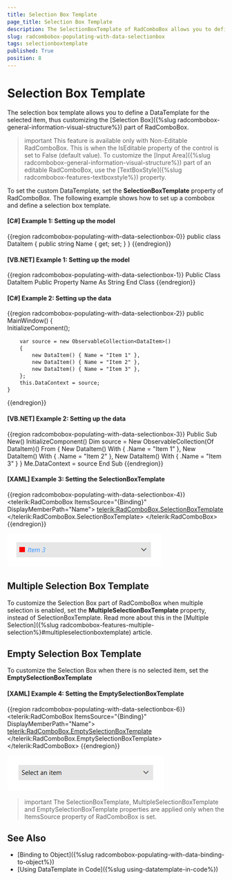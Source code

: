 ```yaml
---
title: Selection Box Template
page_title: Selection Box Template
description: The SelectionBoxTemplate of RadComboBox allows you to define a DataTemplate for the selected item.
slug: radcombobox-populating-with-data-selectionbox
tags: selectionboxtemplate
published: True
position: 8
---
```


# Selection Box Template

The selection box template allows you to define a DataTemplate for the selected item, thus customizing the [Selection Box]({%slug radcombobox-general-information-visual-structure%}) part of RadComboBox. 

>important This feature is available only with Non-Editable RadComboBox. This is when the IsEditable property of the control is set to False (default value). To customize the [Input Area]({%slug radcombobox-general-information-visual-structure%}) part of an editable RadComboBox, use the [TextBoxStyle]({%slug radcombobox-features-textboxstyle%}) property.

To set the custom DataTemplate, set the __SelectionBoxTemplate__ property of RadComboBox. The following example shows how to set up a combobox and define a selection box template.

#### __[C#] Example 1: Setting up the model__
{{region radcombobox-populating-with-data-selectionbox-0}}
	public class DataItem
    {
        public string Name { get; set; }
    }
{{endregion}}

#### __[VB.NET] Example 1: Setting up the model__
{{region radcombobox-populating-with-data-selectionbox-1}}
	Public Class DataItem
		Public Property Name As String
	End Class
{{endregion}}

#### __[C#] Example 2: Setting up the data__
{{region radcombobox-populating-with-data-selectionbox-2}}
	public MainWindow()
	{         
		InitializeComponent();

		var source = new ObservableCollection<DataItem>()
		{
			new DataItem() { Name = "Item 1" },
			new DataItem() { Name = "Item 2" },
			new DataItem() { Name = "Item 3" },
		};
		this.DataContext = source;            
	}
{{endregion}}

#### __[VB.NET] Example 2: Setting up the data__
{{region radcombobox-populating-with-data-selectionbox-3}}
	Public Sub New()
		InitializeComponent()
		Dim source = New ObservableCollection(Of DataItem)() From {
			New DataItem() With {
				.Name = "Item 1"
			},
			New DataItem() With {
				.Name = "Item 2"
			},
			New DataItem() With {
				.Name = "Item 3"
			}
		}
		Me.DataContext = source
	End Sub
{{endregion}}

#### __[XAML] Example 3: Setting the SelectionBoxTemplate__
{{region radcombobox-populating-with-data-selectionbox-4}}
	<telerik:RadComboBox ItemsSource="{Binding}" DisplayMemberPath="Name">
		<telerik:RadComboBox.SelectionBoxTemplate>
			<DataTemplate>
				<Grid>
					<Rectangle Width="10" Height="10" Fill="Red" HorizontalAlignment="Left" />
					<TextBlock Text="{Binding Name}" FontStyle="Italic" Foreground="#3399FF" Margin="15 0 0 0"/>
				</Grid>
			</DataTemplate>
		</telerik:RadComboBox.SelectionBoxTemplate>
	</telerik:RadComboBox>
{{endregion}}

![](images/radcombobox-populating-with-data-selectionbox-0.png)

## Multiple Selection Box Template

To customize the Selection Box part of RadComboBox when multiple selection is enabled, set the __MultipleSelectionBoxTemplate__ property, instead of SelectionBoxTemplate. Read more about this in the [Multiple Selection]({%slug radcombobox-features-multiple-selection%}#multipleselectionboxtemplate) article.

## Empty Selection Box Template

To customize the Selection Box when there is no selected item, set the __EmptySelectionBoxTemplate__

#### __[XAML] Example 4: Setting the EmptySelectionBoxTemplate__
{{region radcombobox-populating-with-data-selectionbox-6}}
	<telerik:RadComboBox ItemsSource="{Binding}" DisplayMemberPath="Name">
		<telerik:RadComboBox.EmptySelectionBoxTemplate>
			<DataTemplate>
				<TextBlock Text="Select an item" />
			</DataTemplate>
		</telerik:RadComboBox.EmptySelectionBoxTemplate>
	</telerik:RadComboBox>
{{endregion}}

![](images/radcombobox-populating-with-data-selectionbox-1.png)

>important The SelectionBoxTemplate, MultipleSelectionBoxTemplate and EmptySelectionBoxTemplate properties are applied only when the ItemsSource property of RadComboBox is set.

## See Also  
 * [Binding to Object]({%slug radcombobox-populating-with-data-binding-to-object%}) 
 * [Using DataTemplate in Code]({%slug using-datatemplate-in-code%}) 
